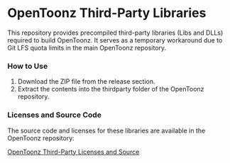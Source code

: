 # OpenToonz Third-Party Libraries

This repository provides precompiled third-party libraries (Libs and DLLs) required to build OpenToonz. It serves as a temporary workaround due to Git LFS quota limits in the main OpenToonz repository.

### How to Use

1. Download the ZIP file from the release section.
2. Extract the contents into the thirdparty folder of the OpenToonz repository.

### Licenses and Source Code

The source code and licenses for these libraries are available in the OpenToonz repository:

[OpenToonz Third-Party Licenses and Source
](https://github.com/opentoonz/opentoonz/tree/master/thirdparty)
